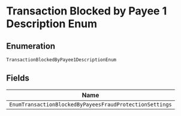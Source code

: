 
# Transaction Blocked by Payee 1 Description Enum

## Enumeration

`TransactionBlockedByPayee1DescriptionEnum`

## Fields

| Name |
|  --- |
| `EnumTransactionBlockedByPayeesFraudProtectionSettings` |

